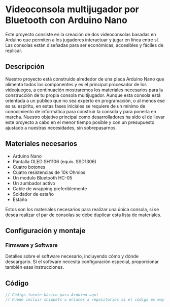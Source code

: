 # Videoconsola multijugador por Bluetooth con Arduino Nano

Este proyecto consiste en la creación de dos videoconsolas basadas en Arduino que permiten a los jugadores interactuar y jugar en línea entre sí. Las consolas están diseñadas para ser económicas, accesibles y fáciles de replicar.

## Descripción

Nuestro proyecto está construido alrededor de una placa Arduino Nano que alimenta todos los componentes y es el principal procesador de los videojuegos, a continuación mostraremos los materiales necesarios para la construcción de tu propia consola multijugador. Aunque esta consola está orientada a un público que no sea experto en programación, o al menos ese es su espiritu, en estas fases iniciales se requiere de un mínimo de conocimiento de informática para construir la consola y para ponerla en marcha.
Nuestro objetivo principal como desarrolladores ha sido el de llevar este proyecto a cabo en el menor tiempo posible y con un presupuesto ajustado a nuestras necesidades, sin sobrepasarnos.

## Materiales necesarios

- Arduino Nano
- Pantalla OLED SH1106 (equiv. SSD1306)
- Cuatro botones
- Cuatro resistencias de 10k Ohmios
- Un modulo Bluetooth HC-05
- Un zumbador activo
- Cable de wrapping preferiblemente
- Soldador de estaño
- Estaño

Estos son los materiales necesarios para realizar una única consola, si se desea realizar el par de consolas se debe duplicar esta lista de materiales.

## Configuración y montaje



### Firmware y Software

Detalles sobre el software necesario, incluyendo cómo y dónde descargarlo. Si el software necesita configuración especial, proporcionar también esas instrucciones.

## Código

```cpp
// Código fuente básico para Arduino aquí
// Puede incluir snippets o enlaces a repositorios si el código es muy largo
